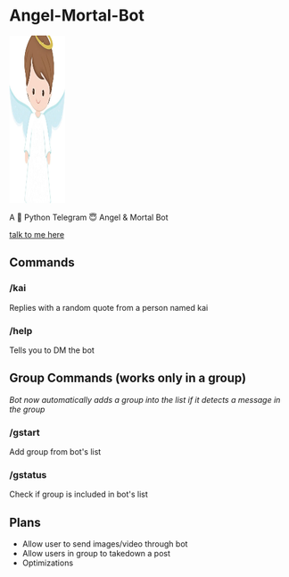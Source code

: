 # Angel-Mortal-Bot

<img src="angel.jpg" width="100" height="300">

A 🐍 Python Telegram 😇 Angel &amp;  Mortal Bot

[talk to me here](https://t.me/not_kai_bot)

## Commands

### /kai

Replies with a random quote from a person named kai

### /help

Tells you to DM the bot


## Group Commands (works only in a group)
*Bot now automatically adds a group into the list if it detects a message in the group*

### /gstart

Add group from bot's list

### /gstatus

Check if group is included in bot's list


## Plans
* Allow user to send images/video through bot
* Allow users in group to takedown a post
* Optimizations
